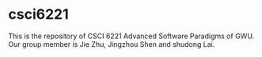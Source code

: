 # csci6221
This is the repository of CSCI 6221 Advanced Software Paradigms of GWU. Our group member is Jie Zhu, Jingzhou Shen and shudong Lai.
